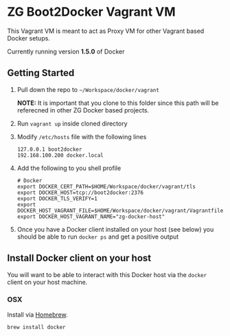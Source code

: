 # ZG Boot2Docker Vagrant VM

This Vagrant VM is meant to act as Proxy VM for other Vagrant based Docker setups.

Currently running version **1.5.0** of Docker

## Getting Started

1. Pull down the repo to `~/Workspace/docker/vagrant`

    **NOTE:** It is important that you clone to this folder since this path will be referecned in other ZG Docker based projects.

2. Run `vagrant up` inside cloned directory
3. Modify `/etc/hosts` file with the following lines

    ```
    127.0.0.1 boot2docker
    192.168.100.200 docker.local
    ```

4. Add the following to you shell profile

    ```
    # Docker
    export DOCKER_CERT_PATH=$HOME/Workspace/docker/vagrant/tls
    export DOCKER_HOST=tcp://boot2docker:2376
    export DOCKER_TLS_VERIFY=1
    export DOCKER_HOST_VAGRANT_FILE=$HOME/Workspace/docker/vagrant/Vagrantfile
    export DOCKER_HOST_VAGRANT_NAME="zg-docker-host"
    ```

5. Once you have a Docker client installed on your host (see below) you should be able to run `docker ps` and get a positive output

## Install Docker client on your host

You will want to be able to interact with this Docker host via the `docker` client on your host machine.

### OSX

Install via [Homebrew](http://brew.sh/).

```
brew install docker
```